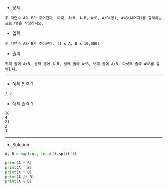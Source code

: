 - 문제

```
두 자연수 A와 B가 주어진다. 이때, A+B, A-B, A*B, A/B(몫), A%B(나머지)를 출력하는 프로그램을 작성하시오. 
```

- 입력

```
두 자연수 A와 B가 주어진다. (1 ≤ A, B ≤ 10,000)
```

- 출력

```
첫째 줄에 A+B, 둘째 줄에 A-B, 셋째 줄에 A*B, 넷째 줄에 A/B, 다섯째 줄에 A%B를 출력한다.
```

---

- 예제 입력 1 

```
7 3
```

- 예제 출력 1 

```
10
4
21
2
1
```

---

- Solution

```py
A, B = map(int, input().split())

print(A + B)
print(A - B)
print(A * B)
print(A // B)
print(A % B)
```
